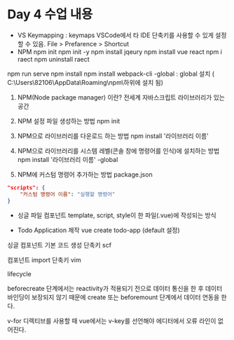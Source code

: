 # Day 4 수업 내용

- VS Keymapping : keymaps VSCode에서 타 IDE 단축키를 사용할 수 있게 설정할 수 있음. File > Prefarence > Shortcut
- NPM
npm init
npm init -y
npm install jqeury
npm install vue react
npm i raect
npm uninstall raect

npm run serve
npm install
npm install webpack-cli -global : global 설치 ( C:\Users\82106\AppData\Roaming\npm\하위에 설치 됨)

1. NPM(Node package manager) 이란?
전세계 자바스크립트 라이브러리가 있는 공간

2. NPM 설정 파일 생성하는 방법
npm init

3. NPM으로 라이브러리를 다운로드 하는 방법
npm install '라이브러리 이름'

4. NPM으로 라이브러리를 시스템 레벨(콘솔 창에 명령어를 인식)에 설치하는 방법
npm install '라이브러리 이름' -global

5. NPM에 커스텀 명령어 추가하는 방법
package.json
```json
"scripts": {
    "커스텀 명령어 이름": "실행할 명령어"
}
```

- 싱글 파일 컴포넌트
template, script, style이 한 파일(.vue)에 작성되는 방식

- Todo Application 제작
vue create todo-app
(default 설정)

싱글 컴포넌트 기본 코드 생성 단축키
scf

컴포넌트 import 단축키
vim


lifecycle

beforecreate 단계에서는 reactivity가 적용되기 전으로 데이터 통신을 한 후 데이터 바인딩이 보장되지 않기 때문에 create 또는 beforemount 단계에서 데이터 연동을 한다.

v-for 디렉티브를 사용할 때 vue에서는 v-key를 선언해야 에디터에서 오류 라인이 없어진다.